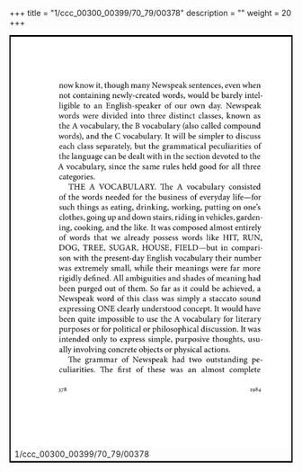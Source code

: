 +++
title = "1/ccc_00300_00399/70_79/00378"
description = ""
weight = 20
+++

<table style="border:2px solid black;max-width:800px;max-height:800px;" 
><tr><td>
<img class="center-fit-jpg"
src="/jpg_/out_jpg_1984__378.jpg">
1/ccc_00300_00399/70_79/00378
</img></td></tr></table>

